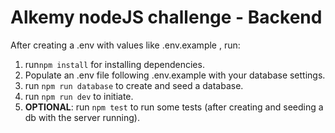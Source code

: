 # Alkemy nodeJS challenge - Backend

After creating a .env with values like .env.example , run:

1) run`npm install` for installing dependencies.
2) Populate an .env file following .env.example with your database settings.
3) run `npm run database` to create and seed a database.
4) run `npm run dev` to initiate.
5) **OPTIONAL**: run `npm test` to run some tests (after creating and seeding a db with the server running).
